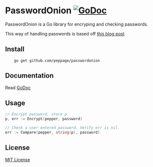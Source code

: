# PasswordOnion [![GoDoc](https://godoc.org/github.com/peppage/passwordonion?status.svg)](https://godoc.org/github.com/peppage/passwordonion)

PasswordOnion is a Go library for encryping and checking passwords.

This way of handling passwords is based off [this blog post](https://blogs.dropbox.com/tech/2016/09/how-dropbox-securely-stores-your-passwords)

## Install
```
    go get github.com/peppage/passwordonion
```

## Documentation

Read [GoDoc](https://godoc.org/github.com/peppage/passwordonion)

## Usage
```Go
// Encrypt password, store p.
p, err := Encrypt(pepper, password)

// Check a user entered password. Verify err is nil.
err := Compare(pepper, string(p), password)
```

License
-----------
[MIT License](LICENSE.md)
